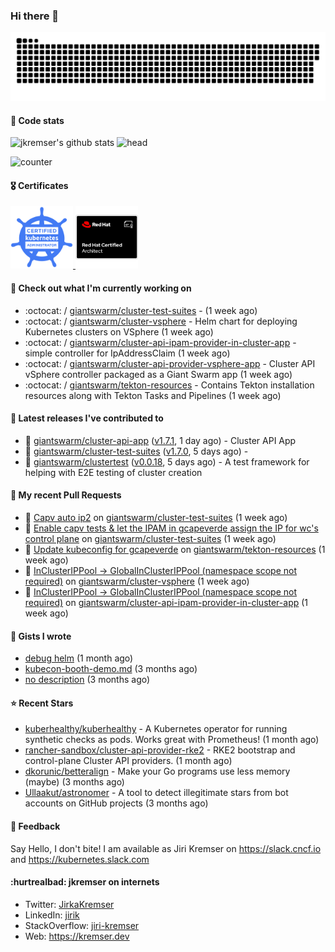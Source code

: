 ### Hi there 👋

![GitHub Snake](github-snake-dark.svg)

#### 📱 Code stats

![jkremser's github stats](https://github-readme-stats.vercel.app/api?username=jkremser&count_private=true&show_icons=true&hide_border=false&theme=tokyonight&title_color=5bcdec&bg_color=0d1117&border_radius=false) ![head](https://user-images.githubusercontent.com/535866/175570014-71166aaa-95f7-4a4f-869c-93a16481de4e.jpeg)



![counter](https://komarev.com/ghpvc/?username=jkremser&color=5bcdec&style=for-the-badge)

#### 🎖 Certificates
<p align="left">
    <a href="https://www.credly.com/badges/8ca716d9-fa9b-42e6-b4a1-ad043baf5396/public_url">
        <img src="https://raw.githubusercontent.com/cncf/artwork/master/other/cka/color/kubernetes-cka-color.png" alt="https://www.credly.com/badges/8ca716d9-fa9b-42e6-b4a1-ad043baf5396/public_url" width="100" height="100"/>
    </a>
    <a href="https://rhtapps.redhat.com/verify/?certId=120-194-022">
        <img src="./rhca.png" alt="https://rhtapps.redhat.com/verify/?certId=120-194-022" width="100" height="100"/>
    </a>
</p>

#### 👷 Check out what I'm currently working on

- :octocat: / [giantswarm/cluster-test-suites](https://github.com/giantswarm/cluster-test-suites) -  (1 week ago)
- :octocat: / [giantswarm/cluster-vsphere](https://github.com/giantswarm/cluster-vsphere) - Helm chart for deploying Kubernetes clusters on VSphere (1 week ago)
- :octocat: / [giantswarm/cluster-api-ipam-provider-in-cluster-app](https://github.com/giantswarm/cluster-api-ipam-provider-in-cluster-app) - simple controller for IpAddressClaim (1 week ago)
- :octocat: / [giantswarm/cluster-api-provider-vsphere-app](https://github.com/giantswarm/cluster-api-provider-vsphere-app) - Cluster API vSphere controller packaged as a Giant Swarm app (1 week ago)
- :octocat: / [giantswarm/tekton-resources](https://github.com/giantswarm/tekton-resources) - Contains Tekton installation resources along with Tekton Tasks and Pipelines (1 week ago)

#### 🔭 Latest releases I've contributed to

- 🎉 [giantswarm/cluster-api-app](https://github.com/giantswarm/cluster-api-app) ([v1.7.1](https://github.com/giantswarm/cluster-api-app/releases/tag/v1.7.1), 1 day ago) - Cluster API App
- 🎉 [giantswarm/cluster-test-suites](https://github.com/giantswarm/cluster-test-suites) ([v1.7.0](https://github.com/giantswarm/cluster-test-suites/releases/tag/v1.7.0), 5 days ago) - 
- 🎉 [giantswarm/clustertest](https://github.com/giantswarm/clustertest) ([v0.0.18](https://github.com/giantswarm/clustertest/releases/tag/v0.0.18), 5 days ago) - A test framework for helping with E2E testing of cluster creation

#### 🔨 My recent Pull Requests

- 💪 [Capv auto ip2](https://github.com/giantswarm/cluster-test-suites/pull/35) on [giantswarm/cluster-test-suites](https://github.com/giantswarm/cluster-test-suites) (1 week ago)
- 💪 [Enable capv tests &amp; let the IPAM in gcapeverde assign the IP for wc&#39;s control plane](https://github.com/giantswarm/cluster-test-suites/pull/34) on [giantswarm/cluster-test-suites](https://github.com/giantswarm/cluster-test-suites) (1 week ago)
- 💪 [Update kubeconfig for gcapeverde](https://github.com/giantswarm/tekton-resources/pull/92) on [giantswarm/tekton-resources](https://github.com/giantswarm/tekton-resources) (1 week ago)
- 💪 [InClusterIPPool -&gt; GlobalInClusterIPPool (namespace scope not required)](https://github.com/giantswarm/cluster-vsphere/pull/82) on [giantswarm/cluster-vsphere](https://github.com/giantswarm/cluster-vsphere) (1 week ago)
- 💪 [InClusterIPPool -&gt; GlobalInClusterIPPool (namespace scope not required)](https://github.com/giantswarm/cluster-api-ipam-provider-in-cluster-app/pull/21) on [giantswarm/cluster-api-ipam-provider-in-cluster-app](https://github.com/giantswarm/cluster-api-ipam-provider-in-cluster-app) (1 week ago)

#### 📓 Gists I wrote

- [debug helm](https://gist.github.com/40bc6009eefdea63b57854becf8409a5) (1 month ago)
- [kubecon-booth-demo.md](https://gist.github.com/8ec12c94e4ff2fc8aa0ee0754363a035) (3 months ago)
- [no description](https://gist.github.com/7fb07237a9c75a81cb03dd87ee181b13) (3 months ago)

#### ⭐ Recent Stars

- [kuberhealthy/kuberhealthy](https://github.com/kuberhealthy/kuberhealthy) - A Kubernetes operator for running synthetic checks as pods. Works great with Prometheus! (1 month ago)
- [rancher-sandbox/cluster-api-provider-rke2](https://github.com/rancher-sandbox/cluster-api-provider-rke2) - RKE2 bootstrap and control-plane Cluster API providers. (1 month ago)
- [dkorunic/betteralign](https://github.com/dkorunic/betteralign) - Make your Go programs use less memory (maybe) (3 months ago)
- [Ullaakut/astronomer](https://github.com/Ullaakut/astronomer) - A tool to detect illegitimate stars from bot accounts on GitHub projects (3 months ago)

#### 💬 Feedback

Say Hello, I don't bite! I am available as Jiri Kremser on https://slack.cncf.io and https://kubernetes.slack.com


#### :hurtrealbad: jkremser on internets

- Twitter: <a href="https://twitter.com/JirkaKremser">JirkaKremser</a>
- LinkedIn: <a href="https://www.linkedin.com/in/jirik/">jirik</a>
- StackOverflow: <a href="https://stackoverflow.com/users/1594980/jiri-kremser">jiri-kremser</a>
- Web: https://kremser.dev